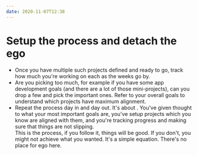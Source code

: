 ```yaml
---
date: 2020-11-07T12:38
---
```


# Setup the process and detach the ego

- Once you have multiple such projects defined and ready to go, track how much you're working on each as the weeks go by. 
- Are you picking too much, for example if you have some app development goals (and there are a lot of those mini-projects), can you drop a few and pick the important ones. Refer to your overall goals to understand which projects have maximum alignment.
- Repeat the process day in and day out. It's about <d580fcc2>.  You've given thought to what your most important goals are, you've setup projects which you know are aligned with them, and you're tracking progress and making sure that things are not slipping.   
This is the process, if you follow it, things will be good. If you don't, you might not achieve what you wanted. It's a simple equation. There's no place for ego here.

